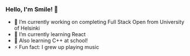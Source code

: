 ### Hello, I'm Smile! 👋

- 🔭 I’m currently working on completing Full Stack Open from University of Helsinki
- 🌱 I’m currently learning React
- :turtle: Also learning C++ at school!
- ⚡ Fun fact: I grew up playing music


<!--- 
- 👯 I’m looking to collaborate on ...
- 🤔 I’m looking for help with ...
- 💬 Ask me about ...
- 📫 How to reach me: ...
- 😄 Pronouns: ...
 --->

